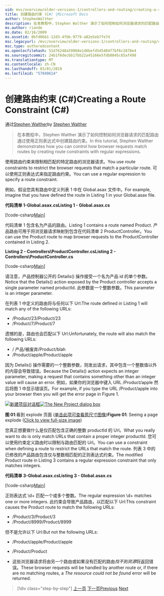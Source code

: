 ```yaml
---
uid: mvc/overview/older-versions-1/controllers-and-routing/creating-a-route-constraint-cs
title: 创建路由约束 (C#) |Microsoft Docs
author: StephenWalther
description: 在本教程中，Stephen Walther 演示了如何控制如何浏览器请求的匹配路由通过使用正则表达式中创建路由约束。
ms.author: riande
ms.date: 02/16/2009
ms.assetid: 0bfd06b1-12d3-4fbb-9779-a82e5eb7fe7d
msc.legacyurl: /mvc/overview/older-versions-1/controllers-and-routing/creating-a-route-constraint-cs
msc.type: authoredcontent
ms.openlocfilehash: 51d76248a59968e1d6befd5d5404f7bf6c2878e4
ms.sourcegitcommit: 24b1f6decbb17bb22a45166e5fdb0845c65af498
ms.translationtype: MT
ms.contentlocale: zh-CN
ms.lasthandoff: 03/01/2019
ms.locfileid: "57049614"
---
```

<a name="creating-a-route-constraint-c"></a><span data-ttu-id="9d8a1-103">创建路由约束 (C#)</span><span class="sxs-lookup"><span data-stu-id="9d8a1-103">Creating a Route Constraint (C#)</span></span>
====================
<span data-ttu-id="9d8a1-104">通过[Stephen Walther](https://github.com/StephenWalther)</span><span class="sxs-lookup"><span data-stu-id="9d8a1-104">by [Stephen Walther](https://github.com/StephenWalther)</span></span>

> <span data-ttu-id="9d8a1-105">在本教程中，Stephen Walther 演示了如何控制如何浏览器请求的匹配路由通过使用正则表达式中创建路由约束。</span><span class="sxs-lookup"><span data-stu-id="9d8a1-105">In this tutorial, Stephen Walther demonstrates how you can control how browser requests match routes by creating route constraints with regular expressions.</span></span>


<span data-ttu-id="9d8a1-106">使用路由约束来限制相匹配的特定路由的浏览器请求。</span><span class="sxs-lookup"><span data-stu-id="9d8a1-106">You use route constraints to restrict the browser requests that match a particular route.</span></span> <span data-ttu-id="9d8a1-107">可以使用正则表达式来指定路由约束。</span><span class="sxs-lookup"><span data-stu-id="9d8a1-107">You can use a regular expression to specify a route constraint.</span></span>

<span data-ttu-id="9d8a1-108">例如，假设您具有路由中定义列表 1 中在 Global.asax 文件中。</span><span class="sxs-lookup"><span data-stu-id="9d8a1-108">For example, imagine that you have defined the route in Listing 1 in your Global.asax file.</span></span>

<span data-ttu-id="9d8a1-109">**代码清单 1-Global.asax.cs**</span><span class="sxs-lookup"><span data-stu-id="9d8a1-109">**Listing 1 - Global.asax.cs**</span></span>

[!code-csharp[Main](creating-a-route-constraint-cs/samples/sample1.cs)]

<span data-ttu-id="9d8a1-110">代码清单 1 包含名为产品的路由。</span><span class="sxs-lookup"><span data-stu-id="9d8a1-110">Listing 1 contains a route named Product.</span></span> <span data-ttu-id="9d8a1-111">产品路由可用于将浏览器请求映射到包含在代码清单 2 ProductController。</span><span class="sxs-lookup"><span data-stu-id="9d8a1-111">You can use the Product route to map browser requests to the ProductController contained in Listing 2.</span></span>

<span data-ttu-id="9d8a1-112">**Listing 2 - Controllers\ProductController.cs**</span><span class="sxs-lookup"><span data-stu-id="9d8a1-112">**Listing 2 - Controllers\ProductController.cs**</span></span>

[!code-csharp[Main](creating-a-route-constraint-cs/samples/sample2.cs)]

<span data-ttu-id="9d8a1-113">请注意，产品控制器公开的 Details() 操作接受一个名为产品 id 的单个参数。</span><span class="sxs-lookup"><span data-stu-id="9d8a1-113">Notice that the Details() action exposed by the Product controller accepts a single parameter named productId.</span></span> <span data-ttu-id="9d8a1-114">此参数是一个整数参数。</span><span class="sxs-lookup"><span data-stu-id="9d8a1-114">This parameter is an integer parameter.</span></span>

<span data-ttu-id="9d8a1-115">在列表 1 中定义的路由将与任何以下 Url:</span><span class="sxs-lookup"><span data-stu-id="9d8a1-115">The route defined in Listing 1 will match any of the following URLs:</span></span>

- <span data-ttu-id="9d8a1-116">/Product/23</span><span class="sxs-lookup"><span data-stu-id="9d8a1-116">/Product/23</span></span>
- <span data-ttu-id="9d8a1-117">/Product/7</span><span class="sxs-lookup"><span data-stu-id="9d8a1-117">/Product/7</span></span>

<span data-ttu-id="9d8a1-118">遗憾的是，路由也会匹配以下 Url:</span><span class="sxs-lookup"><span data-stu-id="9d8a1-118">Unfortunately, the route will also match the following URLs:</span></span>

- <span data-ttu-id="9d8a1-119">/ 产品/被废弃</span><span class="sxs-lookup"><span data-stu-id="9d8a1-119">/Product/blah</span></span>
- <span data-ttu-id="9d8a1-120">/Product/apple</span><span class="sxs-lookup"><span data-stu-id="9d8a1-120">/Product/apple</span></span>

<span data-ttu-id="9d8a1-121">因为 Details() 操作需要的一个整数参数，则发出请求，其中包含一个整数值以外的内容会导致错误。</span><span class="sxs-lookup"><span data-stu-id="9d8a1-121">Because the Details() action expects an integer parameter, making a request that contains something other than an integer value will cause an error.</span></span> <span data-ttu-id="9d8a1-122">例如，如果你的浏览器中键入 URL /Product/apple 然后将图 1 中显示错误页。</span><span class="sxs-lookup"><span data-stu-id="9d8a1-122">For example, if you type the URL /Product/apple into your browser then you will get the error page in Figure 1.</span></span>


<span data-ttu-id="9d8a1-123">[![新建项目对话框](creating-a-route-constraint-cs/_static/image1.jpg)](creating-a-route-constraint-cs/_static/image1.png)</span><span class="sxs-lookup"><span data-stu-id="9d8a1-123">[![The New Project dialog box](creating-a-route-constraint-cs/_static/image1.jpg)](creating-a-route-constraint-cs/_static/image1.png)</span></span>

<span data-ttu-id="9d8a1-124">**图 01**:看到 explode 页面 ([单击此项可查看原尺寸图像](creating-a-route-constraint-cs/_static/image2.png))</span><span class="sxs-lookup"><span data-stu-id="9d8a1-124">**Figure 01**: Seeing a page explode ([Click to view full-size image](creating-a-route-constraint-cs/_static/image2.png))</span></span>


<span data-ttu-id="9d8a1-125">您真正想要做什么是仅匹配包含正确的整数 productId 的 Url。</span><span class="sxs-lookup"><span data-stu-id="9d8a1-125">What you really want to do is only match URLs that contain a proper integer productId.</span></span> <span data-ttu-id="9d8a1-126">您可以使用约束定义路由时以限制与路由匹配的 Url。</span><span class="sxs-lookup"><span data-stu-id="9d8a1-126">You can use a constraint when defining a route to restrict the URLs that match the route.</span></span> <span data-ttu-id="9d8a1-127">列表 3 中的已修改的产品路由包含仅与整数相匹配的正则表达式约束。</span><span class="sxs-lookup"><span data-stu-id="9d8a1-127">The modified Product route in Listing 3 contains a regular expression constraint that only matches integers.</span></span>

<span data-ttu-id="9d8a1-128">**代码清单 3-Global.asax.cs**</span><span class="sxs-lookup"><span data-stu-id="9d8a1-128">**Listing 3 - Global.asax.cs**</span></span>

[!code-csharp[Main](creating-a-route-constraint-cs/samples/sample3.cs)]

<span data-ttu-id="9d8a1-129">正则表达式 \d+ 匹配一个或多个整数。</span><span class="sxs-lookup"><span data-stu-id="9d8a1-129">The regular expression \d+ matches one or more integers.</span></span> <span data-ttu-id="9d8a1-130">此约束会导致产品路由，以匹配以下 Url:</span><span class="sxs-lookup"><span data-stu-id="9d8a1-130">This constraint causes the Product route to match the following URLs:</span></span>

- <span data-ttu-id="9d8a1-131">/Product/3</span><span class="sxs-lookup"><span data-stu-id="9d8a1-131">/Product/3</span></span>
- <span data-ttu-id="9d8a1-132">/Product/8999</span><span class="sxs-lookup"><span data-stu-id="9d8a1-132">/Product/8999</span></span>

<span data-ttu-id="9d8a1-133">但不是允许以下 Url:</span><span class="sxs-lookup"><span data-stu-id="9d8a1-133">But not the following URLs:</span></span>

- <span data-ttu-id="9d8a1-134">/Product/apple</span><span class="sxs-lookup"><span data-stu-id="9d8a1-134">/Product/apple</span></span>
- <span data-ttu-id="9d8a1-135">/Product</span><span class="sxs-lookup"><span data-stu-id="9d8a1-135">/Product</span></span>

- <span data-ttu-id="9d8a1-136">这些浏览器请求将由另一个路由或如果没有匹配的路由*找不到资源*将返回错误。</span><span class="sxs-lookup"><span data-stu-id="9d8a1-136">These browser requests will be handled by another route or, if there are no matching routes, a *The resource could not be found* error will be returned.</span></span>

> [!div class="step-by-step"]
> <span data-ttu-id="9d8a1-137">[上一页](creating-custom-routes-cs.md)
> [下一页](creating-a-custom-route-constraint-cs.md)</span><span class="sxs-lookup"><span data-stu-id="9d8a1-137">[Previous](creating-custom-routes-cs.md)
[Next](creating-a-custom-route-constraint-cs.md)</span></span>
